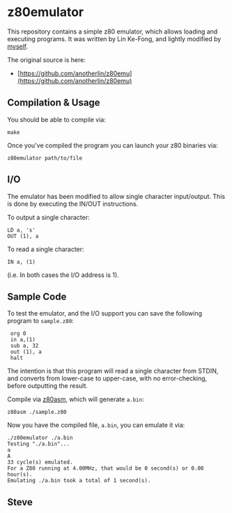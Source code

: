 # z80emulator

This repository contains a simple z80 emulator, which allows loading and executing programs.  It was written by Lin Ke-Fong, and lightly modified by [myself](https://steve.kemp.fi/).

The original source is here:

* [https://github.com/anotherlin/z80emu](https://github.com/anotherlin/z80emu)


## Compilation & Usage

You should be able to compile via:

    make

Once you've compiled the program you can launch your z80 binaries via:

    z80emulator path/to/file


## I/O

The emulator has been modified to allow single character input/output.  This
is done by executing the IN/OUT instructions.

To output a single character:

    LD a, 's'
    OUT (1), a

To read a single character:

    IN a, (1)

(i.e. In both cases the I/O address is 1).


## Sample Code

To test the emulator, and the I/O support you can save the following program to `sample.z80`:

     org 0
     in a,(1)
     sub a, 32
     out (1), a
     halt

The intention is that this program will read a single character from STDIN, and converts from lower-case to upper-case, with no error-checking, before outputting the result.

Compile via [z80asm](https://packages.debian.org/z80asm), which will generate `a.bin`:

    z80asm ./sample.z80

Now you have the compiled file, `a.bin`, you can emulate it via:

    ./z80emulator ./a.bin
    Testing "./a.bin"...
    a
    A
    33 cycle(s) emulated.
    For a Z80 running at 4.00MHz, that would be 0 second(s) or 0.00 hour(s).
    Emulating ./a.bin took a total of 1 second(s).


Steve
--
